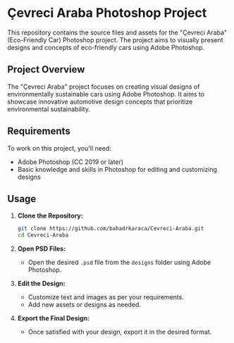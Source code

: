# Çevreci Araba Photoshop Project

This repository contains the source files and assets for the "Çevreci Araba" (Eco-Friendly Car) Photoshop project. The project aims to visually present designs and concepts of eco-friendly cars using Adobe Photoshop.

## Project Overview

The "Çevreci Araba" project focuses on creating visual designs of environmentally sustainable cars using Adobe Photoshop. It aims to showcase innovative automotive design concepts that prioritize environmental sustainability.

## Requirements

To work on this project, you'll need:

- Adobe Photoshop (CC 2019 or later)
- Basic knowledge and skills in Photoshop for editing and customizing designs

## Usage

1. **Clone the Repository:**

    ```sh
    git clone https://github.com/bahadrkaraca/Cevreci-Araba.git
    cd Cevreci-Araba
    ```

2. **Open PSD Files:**

    - Open the desired `.psd` file from the `designs` folder using Adobe Photoshop.

3. **Edit the Design:**

    - Customize text and images as per your requirements.
    - Add new assets or designs as needed.

4. **Export the Final Design:**

    - Once satisfied with your design, export it in the desired format.
